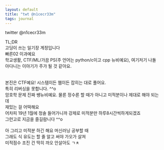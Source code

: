 ```yaml
---
layout: default
title: "twt @n1cecr33m"
tags: journal
---
```


twitter @n1cecr33m <br>

TL;DR <br>
고딩이 쓰는 일기장 계정입니다 <br>
빠른02 이과예요 <br>
학교생활, CTF/ML/가끔 PS(주 언어는 python/c이고 cpp 뉴비예요), 여기저기 나돌아다니는 이야기가 주가 될 것 같아요. 
<br><br><br>
  본진은 CTF예요! 시스템이든 웹이든 잡히는 대로 풀어요.<br>
 특히 리버싱을 못합니다. ^^o <br>
 암호학 문제 진짜 쌩뉴비예요. 물론 정수론 할 때가 아니고 미적분이나 제대로 해야 되는데 
 <br>재밌는 걸 어떡해요 <br> 
 어차피 19년 1월에 청솔 들어가니까 강제로 미적분만 하루8시간씩하게되겠죠 <br>
 그런고로 지금을 즐길람니다 ^^o <br><br>
 아 그리고 미적분 하긴 해요 머신러닝 공부할 때<br>
 그래도 식 유도는 할 줄 알고 써야 가오가 살져<br>
 미적점수 조진 건 딱히 까오 안살아도 ㄱㅊ<br>
